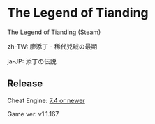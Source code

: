 # The Legend of Tianding
The Legend of Tianding (Steam)

zh-TW: 廖添丁 - 稀代兇賊の最期

ja-JP: 添丁の伝説
 
## Release
Cheat Engine: [7.4 or newer](https://github.com/cheat-engine/cheat-engine/releases)  

Game ver. v1.1.167